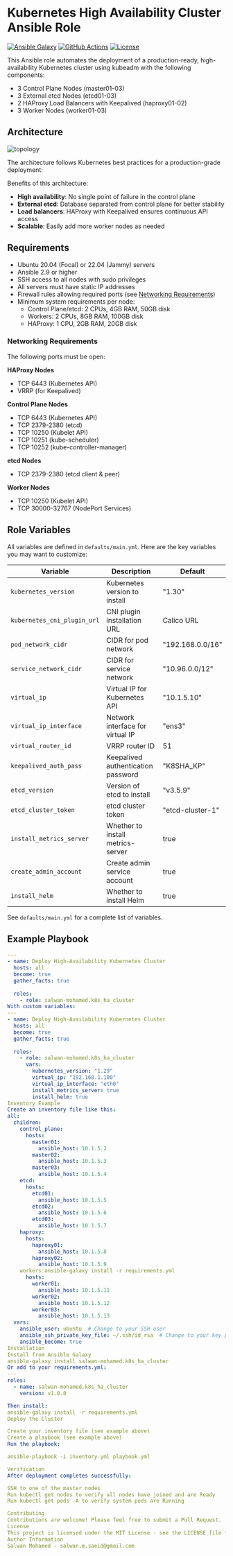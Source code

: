 # Kubernetes High Availability Cluster Ansible Role

[![Ansible Galaxy](https://img.shields.io/badge/galaxy-salwan--mohamed.k8s__ha__cluster-blue.svg)](https://galaxy.ansible.com/salwan-mohamed/k8s_ha_cluster)
[![GitHub Actions](https://github.com/salwan-mohamed/ansible-role-k8s-ha-cluster/workflows/Ansible%20Lint/badge.svg)](https://github.com/salwan-mohamed/ansible-role-k8s-ha-cluster/actions)
[![License](https://img.shields.io/badge/license-MIT-brightgreen.svg)](LICENSE)

This Ansible role automates the deployment of a production-ready, high-availability Kubernetes cluster using kubeadm with the following components:

- 3 Control Plane Nodes (master01-03)
- 3 External etcd Nodes (etcd01-03)
- 2 HAProxy Load Balancers with Keepalived (haproxy01-02)
- 3 Worker Nodes (worker01-03)

## Architecture
![topology](https://github.com/user-attachments/assets/26bd95b0-cb91-4c69-a9c8-214e7add9192)

The architecture follows Kubernetes best practices for a production-grade deployment:
                       

Benefits of this architecture:

- **High availability**: No single point of failure in the control plane
- **External etcd**: Database separated from control plane for better stability
- **Load balancers**: HAProxy with Keepalived ensures continuous API access
- **Scalable**: Easily add more worker nodes as needed

## Requirements

- Ubuntu 20.04 (Focal) or 22.04 (Jammy) servers
- Ansible 2.9 or higher
- SSH access to all nodes with sudo privileges
- All servers must have static IP addresses
- Firewall rules allowing required ports (see [Networking Requirements](#networking-requirements))
- Minimum system requirements per node:
  - Control Plane/etcd: 2 CPUs, 4GB RAM, 50GB disk
  - Workers: 2 CPUs, 8GB RAM, 100GB disk
  - HAProxy: 1 CPU, 2GB RAM, 20GB disk

### Networking Requirements

The following ports must be open:

**HAProxy Nodes**
- TCP 6443 (Kubernetes API)
- VRRP (for Keepalived)

**Control Plane Nodes**
- TCP 6443 (Kubernetes API)
- TCP 2379-2380 (etcd)
- TCP 10250 (Kubelet API)
- TCP 10251 (kube-scheduler)
- TCP 10252 (kube-controller-manager)

**etcd Nodes**
- TCP 2379-2380 (etcd client & peer)

**Worker Nodes**
- TCP 10250 (Kubelet API)
- TCP 30000-32767 (NodePort Services)

## Role Variables

All variables are defined in `defaults/main.yml`. Here are the key variables you may want to customize:

| Variable | Description | Default |
|----------|-------------|---------|
| `kubernetes_version` | Kubernetes version to install | "1.30" |
| `kubernetes_cni_plugin_url` | CNI plugin installation URL | Calico URL |
| `pod_network_cidr` | CIDR for pod network | "192.168.0.0/16" |
| `service_network_cidr` | CIDR for service network | "10.96.0.0/12" |
| `virtual_ip` | Virtual IP for Kubernetes API | "10.1.5.10" |
| `virtual_ip_interface` | Network interface for virtual IP | "ens3" |
| `virtual_router_id` | VRRP router ID | 51 |
| `keepalived_auth_pass` | Keepalived authentication password | "K8SHA_KP" |
| `etcd_version` | Version of etcd to install | "v3.5.9" |
| `etcd_cluster_token` | etcd cluster token | "etcd-cluster-1" |
| `install_metrics_server` | Whether to install metrics-server | true |
| `create_admin_account` | Create admin service account | true |
| `install_helm` | Whether to install Helm | true |

See `defaults/main.yml` for a complete list of variables.

## Example Playbook

```yaml
---
- name: Deploy High-Availability Kubernetes Cluster
  hosts: all
  become: true
  gather_facts: true
  
  roles:
    - role: salwan-mohamed.k8s_ha_cluster
With custom variables:
---
- name: Deploy High-Availability Kubernetes Cluster
  hosts: all
  become: true
  gather_facts: true
  
  roles:
    - role: salwan-mohamed.k8s_ha_cluster
      vars:
        kubernetes_version: "1.29"
        virtual_ip: "192.168.1.100"
        virtual_ip_interface: "eth0"
        install_metrics_server: true
        install_helm: true
Inventory Example
Create an inventory file like this:
all:
  children:
    control_plane:
      hosts:
        master01:
          ansible_host: 10.1.5.2
        master02:
          ansible_host: 10.1.5.3
        master03:
          ansible_host: 10.1.5.4
    etcd:
      hosts:
        etcd01:
          ansible_host: 10.1.5.5
        etcd02:
          ansible_host: 10.1.5.6
        etcd03:
          ansible_host: 10.1.5.7
    haproxy:
      hosts:
        haproxy01:
          ansible_host: 10.1.5.8
        haproxy02:
          ansible_host: 10.1.5.9
    workers:ansible-galaxy install -r requirements.yml
      hosts:
        worker01:
          ansible_host: 10.1.5.11
        worker02:
          ansible_host: 10.1.5.12
        worker03:
          ansible_host: 10.1.5.13
  vars:
    ansible_user: ubuntu  # Change to your SSH user
    ansible_ssh_private_key_file: ~/.ssh/id_rsa  # Change to your key path
    ansible_become: true
Installation
Install from Ansible Galaxy
ansible-galaxy install salwan-mohamed.k8s_ha_cluster
Or add to your requirements.yml:
---
roles:
  - name: salwan-mohamed.k8s_ha_cluster
    version: v1.0.0

Then install:
ansible-galaxy install -r requirements.yml
Deploy the Cluster

Create your inventory file (see example above)
Create a playbook (see example above)
Run the playbook:

ansible-playbook -i inventory.yml playbook.yml

Verification
After deployment completes successfully:

SSH to one of the master nodes
Run kubectl get nodes to verify all nodes have joined and are Ready
Run kubectl get pods -A to verify system pods are Running

Contributing
Contributions are welcome! Please feel free to submit a Pull Request.
License
This project is licensed under the MIT License - see the LICENSE file for details.
Author Information
Salwan Mohamed - salwan.m.saeid@gmail.com
